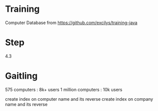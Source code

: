 # Training
Computer Database from https://github.com/excilys/training-java

# Step
4.3

# Gaitling
575 computers : 8k+ users
1 million computers : 10k users

create index on computer name and its reverse
create index on company name and its reverse 


